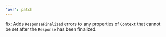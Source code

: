 ```yaml
---
"ovr": patch
---
```


fix: Adds `ResponseFinalized` errors to any properties of `Context` that cannot be set after the `Response` has been finalized.

